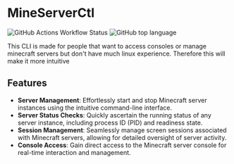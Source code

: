 # MineServerCtl
![GitHub Actions Workflow Status](https://img.shields.io/github/actions/workflow/status/Kek5chen/mineserverctl/rust.yml)
![GitHub top language](https://img.shields.io/github/languages/top/Kek5chen/mineserverctl)

This CLI is made for people that want to access consoles or manage minecraft servers but don't have much linux experience. Therefore this will make it more intuitive

## Features

- **Server Management**: Effortlessly start and stop Minecraft server instances using the intuitive command-line interface.
- **Server Status Checks**: Quickly ascertain the running status of any server instance, including process ID (PID) and readiness state.
- **Session Management**: Seamlessly manage screen sessions associated with Minecraft servers, allowing for detailed oversight of server activity.
- **Console Access**: Gain direct access to the Minecraft server console for real-time interaction and management.
